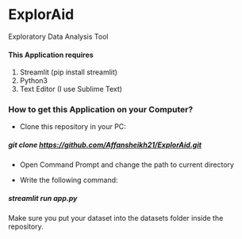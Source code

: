 # ExplorAid
Exploratory Data Analysis Tool 


#### This Application requires
1. Streamlit (pip install streamlit)
2. Python3
3. Text Editor (I use Sublime Text)



### How to get this Application on your Computer?

* Clone this repository in your PC:

##### git clone https://github.com/Affansheikh21/ExplorAid.git

* Open Command Prompt and change the path to current directory

* Write the following command:

##### streamlit run app.py


Make sure you put your dataset into the datasets folder inside the repository. 